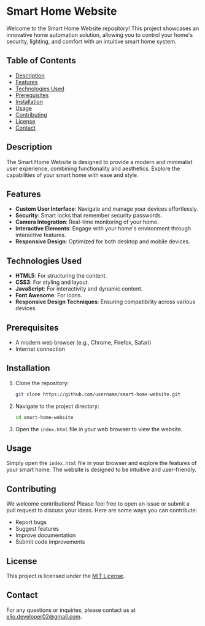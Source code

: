 # Smart Home Website

Welcome to the Smart Home Website repository! This project showcases an innovative home automation solution, allowing you to control your home's security, lighting, and comfort with an intuitive smart home system.

## Table of Contents

- [Description](#description)
- [Features](#features)
- [Technologies Used](#technologies-used)
- [Prerequisites](#prerequisites)
- [Installation](#installation)
- [Usage](#usage)
- [Contributing](#contributing)
- [License](#license)
- [Contact](#contact)

## Description

The Smart Home Website is designed to provide a modern and minimalist user experience, combining functionality and aesthetics. Explore the capabilities of your smart home with ease and style.

## Features

- **Custom User Interface**: Navigate and manage your devices effortlessly.
- **Security**: Smart locks that remember security passwords.
- **Camera Integration**: Real-time monitoring of your home.
- **Interactive Elements**: Engage with your home's environment through interactive features.
- **Responsive Design**: Optimized for both desktop and mobile devices.

## Technologies Used

- **HTML5**: For structuring the content.
- **CSS3**: For styling and layout.
- **JavaScript**: For interactivity and dynamic content.
- **Font Awesome**: For icons.
- **Responsive Design Techniques**: Ensuring compatibility across various devices.

## Prerequisites

- A modern web browser (e.g., Chrome, Firefox, Safari)
- Internet connection

## Installation

1. Clone the repository:
   ```bash
   git clone https://github.com/username/smart-home-website.git
   ```
2. Navigate to the project directory:
   ```bash
   cd smart-home-website
   ```
3. Open the `index.html` file in your web browser to view the website.

## Usage

Simply open the `index.html` file in your browser and explore the features of your smart home. The website is designed to be intuitive and user-friendly.

## Contributing

We welcome contributions! Please feel free to open an issue or submit a pull request to discuss your ideas. Here are some ways you can contribute:

- Report bugs
- Suggest features
- Improve documentation
- Submit code improvements

## License

This project is licensed under the [MIT License](LICENSE).

## Contact

For any questions or inquiries, please contact us at [elio.developer02@gmail.com](mailto:elio.developer02@gmail.com).
